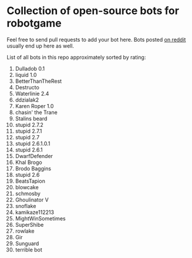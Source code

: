 Collection of open-source bots for robotgame
==============

Feel free to send pull requests to add your bot here. Bots posted [on reddit](http://redd.it/1r2hxo) usually end up here as well. 

List of all bots in this repo approximately sorted by rating: 

1. Dulladob 0.1
2. liquid 1.0
3. BetterThanTheRest
4. Destructo
5. Waterlinie 2.4
6. ddzialak2
7. Karen Roper 1.0
8. chasin' the Trane
9. Stalins beard
10. stupid 2.7.2
11. stupid 2.7.1
12. stupid 2.7
13. stupid 2.6.1.0.1
14. stupid 2.6.1
15. DwarfDefender
16. Khal Brogo
17. Brodo Baggins
18. stupid 2.6
19. BeatsTapion
20. blowcake
21. schmosby
22. Ghoulinator V
23. snoflake
24. kamikaze112213
25. MightWinSometimes
26. SuperShibe
27. rowlake
28. Gir
29. Sunguard
30. terrible bot

